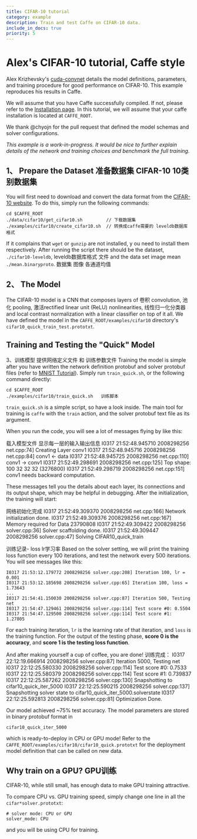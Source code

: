 ```yaml
---
title: CIFAR-10 tutorial
category: example
description: Train and test Caffe on CIFAR-10 data.
include_in_docs: true
priority: 5
---
```


Alex's CIFAR-10 tutorial, Caffe style
=====================================

Alex Krizhevsky's [cuda-convnet](https://code.google.com/p/cuda-convnet/) details the model definitions, parameters, and training procedure for good performance on CIFAR-10. This example reproduces his results in Caffe.

We will assume that you have Caffe successfully compiled. If not, please refer to the [Installation page](/installation.html). In this tutorial, we will assume that your caffe installation is located at `CAFFE_ROOT`.

We thank @chyojn for the pull request that defined the model schemas and solver configurations.

*This example is a work-in-progress. It would be nice to further explain details of the network and training choices and benchmark the full training.*

1、 Prepare the Dataset 准备数据集  CIFAR-10  10类别数据集
-------------------

You will first need to download and 
convert the data format from the [CIFAR-10 website](http://www.cs.toronto.edu/~kriz/cifar.html). 
To do this, simply run the following commands:

    cd $CAFFE_ROOT
    ./data/cifar10/get_cifar10.sh         // 下载数据集
    ./examples/cifar10/create_cifar10.sh  // 转换成caffe需要的 leveldb数据库格式

If it complains that `wget` or `gunzip` are not installed, y
ou need to install them respectively. 
After running the script there should be the dataset,
 `./cifar10-leveldb`,  leveldb数据库格式 文件
 and the data set image mean
 `./mean.binaryproto`. 数据集 图像 各通道均值

2、 The Model
---------

The CIFAR-10 model is a CNN that composes layers of
卷积 convolution, 池化 pooling, 激活rectified linear unit (ReLU) nonlinearities, 
线性归一化分类器 and local contrast normalization with a linear classifier on top of it all. 
We have defined the model in the `CAFFE_ROOT/examples/cifar10` directory's `cifar10_quick_train_test.prototxt`.

Training and Testing the "Quick" Model
--------------------------------------
 3、训练模型  提供网络定义文件 和 训练参数文件
Training the model is simple after you have 
written the network definition protobuf and 
solver protobuf files (refer to [MNIST Tutorial](../examples/mnist.html)). 
Simply run `train_quick.sh`, 
or the following command directly:


    cd $CAFFE_ROOT
    ./examples/cifar10/train_quick.sh   训练脚本

`train_quick.sh` is a simple script, so have a look inside.
 The main tool for training is `caffe` with the `train` action, 
 and the solver protobuf text file as its argument.

When you run the code, you will see a lot of messages flying by like this:

载入模型文件  显示每一层的输入输出信息
    I0317 21:52:48.945710 2008298256 net.cpp:74] Creating Layer conv1
    I0317 21:52:48.945716 2008298256 net.cpp:84] conv1 <- data
    I0317 21:52:48.945725 2008298256 net.cpp:110] conv1 -> conv1
    I0317 21:52:49.298691 2008298256 net.cpp:125] Top shape: 100 32 32 32 (3276800)
    I0317 21:52:49.298719 2008298256 net.cpp:151] conv1 needs backward computation.

These messages tell you the details about each layer, 
its connections and its output shape, which may be helpful in debugging. 
After the initialization, the training will start:

网络初始化完成
    I0317 21:52:49.309370 2008298256 net.cpp:166] Network initialization done.
    I0317 21:52:49.309376 2008298256 net.cpp:167] Memory required for Data 23790808
    I0317 21:52:49.309422 2008298256 solver.cpp:36] Solver scaffolding done.
    I0317 21:52:49.309447 2008298256 solver.cpp:47] Solving CIFAR10_quick_train

训练记录- loss lr学习率
Based on the solver setting, we will print the training loss function every 100 iterations, and test the network every 500 iterations. You will see messages like this:

    I0317 21:53:12.179772 2008298256 solver.cpp:208] Iteration 100, lr = 0.001
    I0317 21:53:12.185698 2008298256 solver.cpp:65] Iteration 100, loss = 1.73643
    ...
    I0317 21:54:41.150030 2008298256 solver.cpp:87] Iteration 500, Testing net
    I0317 21:54:47.129461 2008298256 solver.cpp:114] Test score #0: 0.5504
    I0317 21:54:47.129500 2008298256 solver.cpp:114] Test score #1: 1.27805

For each training iteration, 
	`lr` is the learning rate of that iteration, 
	 and `loss` is the training function. 
For the output of the testing phase, 
     **score 0 is the accuracy**,
 and **score 1 is the testing loss function**.

And after making yourself a cup of coffee, you are done!
训练完成：
    I0317 22:12:19.666914 2008298256 solver.cpp:87] Iteration 5000, Testing net
    I0317 22:12:25.580330 2008298256 solver.cpp:114] Test score #0: 0.7533
    I0317 22:12:25.580379 2008298256 solver.cpp:114] Test score #1: 0.739837
    I0317 22:12:25.587262 2008298256 solver.cpp:130] Snapshotting to cifar10_quick_iter_5000
    I0317 22:12:25.590215 2008298256 solver.cpp:137] Snapshotting solver state to cifar10_quick_iter_5000.solverstate
    I0317 22:12:25.592813 2008298256 solver.cpp:81] Optimization Done.

Our model achieved ~75% test accuracy. The model parameters are stored in binary protobuf format in

    cifar10_quick_iter_5000

which is ready-to-deploy in CPU or GPU mode! 
Refer to the `CAFFE_ROOT/examples/cifar10/cifar10_quick.prototxt` 
for the deployment model definition that can be called on new data.

Why train on a GPU?  GPU训练
-------------------

CIFAR-10, while still small, has enough data to make GPU training attractive.

To compare CPU vs. GPU training speed, simply change one line in all the `cifar*solver.prototxt`:

    # solver mode: CPU or GPU
    solver_mode: CPU

and you will be using CPU for training.
